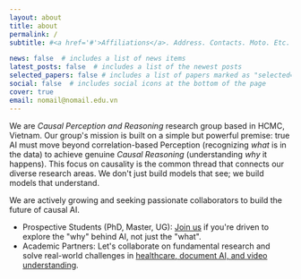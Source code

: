 ```yaml
---
layout: about
title: about
permalink: /
subtitle: #<a href='#'>Affiliations</a>. Address. Contacts. Moto. Etc.

news: false  # includes a list of news items
latest_posts: false  # includes a list of the newest posts
selected_papers: false # includes a list of papers marked as "selected={true}"
social: false  # includes social icons at the bottom of the page
cover: true
email: nomail@nomail.edu.vn
---
```


We are *Causal Perception and Reasoning* research group based in HCMC, Vietnam. Our group's mission is built on a simple but powerful premise: true AI must move beyond correlation-based Perception (recognizing *what* is in the data) to achieve genuine *Causal Reasoning* (understanding *why* it happens). This focus on causality is the common thread that connects our diverse research areas. We don't just build models that see; we build models that understand.

We are actively growing and seeking passionate collaborators to build the future of causal AI.
* Prospective Students (PhD, Master, UG): [Join us](/join-us) if you're driven to explore the "why" behind AI, not just the "what".
* Academic Partners: Let's collaborate on fundamental research and solve real-world challenges in [healthcare, document AI, and video understanding](/research).


